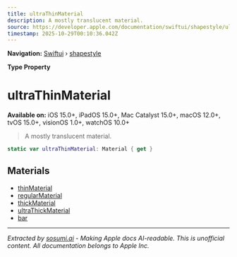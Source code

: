 ```yaml
---
title: ultraThinMaterial
description: A mostly translucent material.
source: https://developer.apple.com/documentation/swiftui/shapestyle/ultrathinmaterial
timestamp: 2025-10-29T00:10:36.042Z
---
```


**Navigation:** [Swiftui](/documentation/swiftui) › [shapestyle](/documentation/swiftui/shapestyle)

**Type Property**

# ultraThinMaterial

**Available on:** iOS 15.0+, iPadOS 15.0+, Mac Catalyst 15.0+, macOS 12.0+, tvOS 15.0+, visionOS 1.0+, watchOS 10.0+

> A mostly translucent material.

```swift
static var ultraThinMaterial: Material { get }
```

## Materials

- [thinMaterial](/documentation/swiftui/shapestyle/thinmaterial)
- [regularMaterial](/documentation/swiftui/shapestyle/regularmaterial)
- [thickMaterial](/documentation/swiftui/shapestyle/thickmaterial)
- [ultraThickMaterial](/documentation/swiftui/shapestyle/ultrathickmaterial)
- [bar](/documentation/swiftui/shapestyle/bar)

---

*Extracted by [sosumi.ai](https://sosumi.ai) - Making Apple docs AI-readable.*
*This is unofficial content. All documentation belongs to Apple Inc.*
